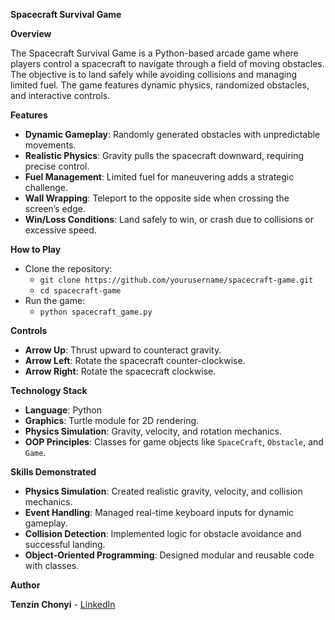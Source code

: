 __Spacecraft Survival Game__

__Overview__

The Spacecraft Survival Game is a Python-based arcade game where players control a spacecraft to navigate through a field of moving obstacles. The objective is to land safely while avoiding collisions and managing limited fuel. The game features dynamic physics, randomized obstacles, and interactive controls.

__Features__
- **Dynamic Gameplay**: Randomly generated obstacles with unpredictable movements.
- **Realistic Physics**: Gravity pulls the spacecraft downward, requiring precise control.
- **Fuel Management**: Limited fuel for maneuvering adds a strategic challenge.
- **Wall Wrapping**: Teleport to the opposite side when crossing the screen’s edge.
- **Win/Loss Conditions**: Land safely to win, or crash due to collisions or excessive speed.

__How to Play__
- Clone the repository:
  - `git clone https://github.com/yourusername/spacecraft-game.git`
  - `cd spacecraft-game`
- Run the game:
  - `python spacecraft_game.py`

__Controls__
- **Arrow Up**: Thrust upward to counteract gravity.
- **Arrow Left**: Rotate the spacecraft counter-clockwise.
- **Arrow Right**: Rotate the spacecraft clockwise.

__Technology Stack__
- **Language**: Python
- **Graphics**: Turtle module for 2D rendering.
- **Physics Simulation**: Gravity, velocity, and rotation mechanics.
- **OOP Principles**: Classes for game objects like `SpaceCraft`, `Obstacle`, and `Game`.

__Skills Demonstrated__
- **Physics Simulation**: Created realistic gravity, velocity, and collision mechanics.
- **Event Handling**: Managed real-time keyboard inputs for dynamic gameplay.
- **Collision Detection**: Implemented logic for obstacle avoidance and successful landing.
- **Object-Oriented Programming**: Designed modular and reusable code with classes.

__Author__

**Tenzin Chonyi** - [LinkedIn](https://www.linkedin.com/in/tenzin-chonyi-871863252)
